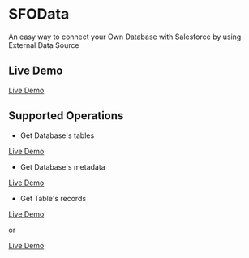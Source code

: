 SFOData
=======

An easy way to connect your Own Database with Salesforce by using External Data Source


Live Demo
---------
[Live Demo](https://sfodata.herokuapp.com/OData.svc/)

Supported Operations
--------------------

* Get Database's tables

[Live Demo](https://sfodata.herokuapp.com/OData.svc/)

* Get Database's metadata

[Live Demo](https://sfodata.herokuapp.com/OData.svc/$metadata)

* Get Table's records


[Live Demo](https://sfodata.herokuapp.com/OData.svc/Productor)

or

[Live Demo](https://sfodata.herokuapp.com/OData.svc/Producto)